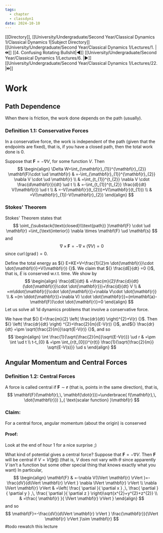 ```yaml
---
tags:
  - chapter
  - classdyn1
date: 2024-10-10
---
```

[[Directory]], [[University/Undergraduate/Second Year/Classical Dynamics 1/Classical Dynamics 1|Subject Directory]]
[[University/Undergraduate/Second Year/Classical Dynamics 1/Lectures/1. |🞀🞀]] [[4. Confusing Rotating Bullshit|◀]] [[University/Undergraduate/Second Year/Classical Dynamics 1/Lectures/6. |▶]] [[University/Undergraduate/Second Year/Classical Dynamics 1/Lectures/22. |🞂🞂]]
# Work
## Path Dependence
When there is friction, the work done depends on the path (usually).
### Definition 1.1: Conservative Forces
In a conservative force, the work is independent of the path (given that the endpoints are fixed), that is, if you have a closed path, then the total work done is $0$. 

Suppose that ${} \mathbf{F}=-\nabla V {}$, for some function $V$. Then 
$$
\begin{align}
 \Delta W=\int_{\mathbf{r}_{1}}^{\mathbf{r}_{2}} \mathbf{F}\cdot  \ud \mathbf{r}  & =-\int_{\mathbf{r}_{1}}^{\mathbf{r}_{2}} \nabla V \cdot  \ud \mathbf{r} \\
  & =\int_{t_{1}}^{t_{2}} \nabla V \cdot \frac{d\mathbf{r}}{dt}  \ud t \\
 & =-\int_{t_{1}}^{t_{2}} \frac{d}{dt} V(\mathbf{r}) \ud t \\
 & =-V(\mathbf{r}(t_{2}))+V(\mathbf{r}(t_{1})) \\
 & =V(\mathbf{r}_{1})-V(\mathbf{r}_{2})
 \end{align} 
$$
### Stokes' Theorem
Stokes' Theorem states that
$$
\oint_{\substack{\text{closed}\\\text{path}} }\mathbf{F} \cdot  \ud \mathbf{r} =\int_{\text{interior}} \nabla  \times \mathbf{F}  \ud \mathbf{s} 
$$
and
$$
\nabla \times \mathbf{F}=-\nabla  \times (\nabla V)=0 
$$
since ${} \operatorname{curl}(\operatorname{grad})=0 {}$. 

Define the total energy as ${} E=KE+V=\frac{1}{2}m \dot{\mathbf{r}}\cdot \dot{\mathbf{r}}+V(\mathbf{r}) {}$. We claim that ${} \frac{dE}{dt} =0 {}$, that is, $E$ is conserved w.r.t. time. We show by
$$
\begin{align}
\frac{dE}{dt}  & =\frac{m}{2}\frac{d}{dt} (\dot{\mathbf{r}}\cdot \dot{\mathbf{r}})+\frac{d}{dt} V \\
 & =m\ddot{\mathbf{r}}\cdot \dot{\mathbf{r}}+\nabla V\cdot \dot{\mathbf{r}} \\
 & =(m \ddot{\mathbf{r}}+\nabla V) \cdot  \dot{\mathbf{r}}=(m\mathbf{a}-\mathbf{F})\cdot \dot{\mathbf{r}}=0
\end{align}
$$
Let us solve all 1d dynamics problems that involve a conservative force. 

We have that ${} E=\frac{m}{2} \left( \frac{dr}{dt}  \right)^{2}+V(r) {}$. Then ${} \left( \frac{dr}{dt} \right) ^{2}=\frac{2}{m}(E-V(r)) {}$, and${} \frac{dr}{dt} =\pm  \sqrt{\frac{2}{m}}\sqrt{E-V(r)} {}$, and so 
$$
\begin{align}
\int \frac{1}{\sqrt{\frac{2}{m}}\sqrt{E-V(r)}} \ud r & =\pm  \int  \ud t \\
  t-t_{0} & =\pm  \int_{r(t_{0})}^{r(t)} \frac{1}{\sqrt{\frac{2}{m}} \sqrt{E-V(s)}} \ud s 
\end{align}
$$
## Angular Momentum and Central Forces
### Definition 1.2: Central Forces
A force is called central if ${} \mathbf{F} \sim \mathbf{r} {}$ (that is, points in the same direction), that is, 
$$
\mathbf{F}(\mathbf{r},\, \mathbf{\dot{r}})=\underbrace{ f(\mathbf{r},\, \dot{\mathbf{r}}) }_{ \text{scalar function} }\mathbf{r}
$$
### Claim:
For a central force, angular momentum (about the origin) is conserved
#### Proof:
Look at the end of hour 1 for a nice surprise ;)

What kind of potential gives a central force? Suppose that ${} \mathbf{F}=-\nabla V {}$. Then $\mathbf{F}$ will be central if ${} V=V(\lVert \mathbf{r} \rVert ) {}$ (that is, $V {}$ does not vary with $\theta {}$ since apparently $V {}$ isn't a function but some other special thing that knows exactly what you want) In particular, 
$$
\begin{align}
 \mathbf{F} & =-\nabla V(\lVert \mathbf{r} \rVert )=-\frac{dV}{d\lVert \mathbf{r} \rVert } \nabla \lVert \mathbf{r} \rVert  \\
\nabla \lVert \mathbf{r} \rVert  & =\left(  \frac{ \partial  }{ \partial x } ,\, \frac{ \partial  }{ \partial y } ,\, \frac{ \partial  }{ \partial z }  \right)\sqrt{x^{2}+y^{2}+z^{2}} \\
 & =\frac{ \mathbf{r} }{ \lVert \mathbf{r} \rVert  }
\end{align}
$$
and so 
$$
\mathbf{F}=-\frac{dV}{d\lVert \mathbf{r} \rVert } \frac{\mathbf{r}}{\lVert \mathbf{r} \rVert }\sim \mathbf{r}
$$
#todo rewatch this lecture


